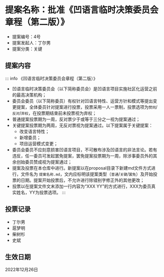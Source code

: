 # 提案名称：批准《凹语言临时决策委员会章程（第二版）》

- 提案编号：4号
- 提案发起人：丁尔男
- 提案分类：关键

## 提案内容

::: info 《凹语言临时决策委员会章程（第二版）》
- 凹语言临时决策委员会（以下简称委员会）是凹语言项目实施社区化运营之前的最高决策机构；
- 委员会委员（以下简称委员）有权针对凹语言特性、运营方针和模式等提出变更提案，全体委员针对提案进行投票，投票采用一人一票制，投票选项为`赞同`/`反对`/`弃权`，在投票期结束前未投票视为弃权；
- 普通提案投票期为一周，反对票少于或等于三分之一视为提案通过；
- 关键提案投票期为两周，无反对票视为提案通过。以下提案属于关键提案：
  - 改变语言特性；
  - 新增委员；
  - 项目运营模式变更；
- 委员会委员不应刻意损害凹语言项目，不可散布涉及凹语言的非法言论。若有违反，任一委员可发起罢免提案，罢免提案投票期为一周，除涉事委员外的其余创始委员赞成视为提案通过；
- 提案及投票在本仓库中进行。新提案以在proposal目录下新建md文件方式进行，文件名为 `提案名称.md`，文内应标明该提案类型（`普通`/`关键`/`罢免`）及开始投票的日期。提案开始投票后，不允许进行除错别字修正外的其他更改；
- 投票以在提案文件文末添加一行内容为“XXX YY”的方式进行，XXX为委员真实姓名，YY为投票选项。
:::

## 投票记录

- 丁尔男
- 扈梦明
- 柴树杉
- 史斌

## 生效日期

2022年12月26日